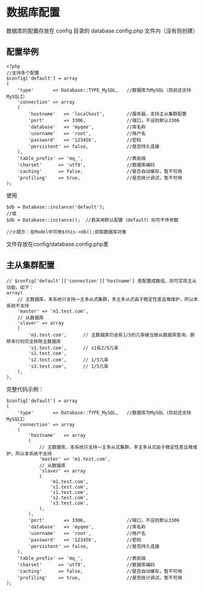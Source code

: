 数据库配置
==============
数据库的配置存放在 config 目录的 database.config.php 文件内（没有则创建）

配置举例
--------

    <?php
    //支持多个配置
    $config['default'] = array
    (
        'type'       => Database::TYPE_MySQL,   //数据库为MySQL（目前还支持MySQLI）
        'connection' => array
        (
            'hostname'   => 'localhost',        //服务器，支持主从集群配置
            'port'       => 3306,               //端口，不设则默认3306
            'database'   => 'myqee',            //库名称
            'username'   => 'root',             //用户名
            'password'   => '123456',           //密码
            'persistent' => false,              //是否持久连接
        ),
        'table_prefix' => 'mq_',                //表前缀
        'charset'      => 'utf8',               //数据库编码
        'caching'      => false,                //是否自动缓存，暂不可用
        'profiling'    => true,                 //是否统计调试，暂不可用
    );

使用

    $db = Database::instance('default');
    //或    
    $db = Database::instance();  //若采用默认配置（default）则可不传参数
    
    //小提示：在Model中可用$this->db();获取数据库对象
    
 
文件存放在config/database.config.php里


主从集群配置
------------

    // $config['default']['connection']['hostname'] 若配置成数组，则可实现主从功能，如下：
    array(
        // 主数据库，本系统只支持一主多从式集群，多主多从式由于稳定性差且难维护，所以本系统不支持
        'master' => 'm1.test.com',
        // 从数据库
        'slaver' => array
        (
            'm1.test.com',      // 主数据库仍会有1/5的几率被当做从数据库查询，删除本行则完全排除主数据库
            's1.test.com',      // s1有2/5几率
            's1.test.com',            
            's2.test.com',      // 1/5几率
            's3.test.com',      // 1/5几率
        ),
    ),

完整代码示例：

    $config['default'] = array
    (
        'type'       => Database::TYPE_MySQL,   //数据库为MySQL（目前还支持MySQLI）
        'connection' => array
        (
            'hostname'   => array
            (
                // 主数据库，本系统只支持一主多从式集群，多主多从式由于稳定性差且难维护，所以本系统不支持
                'master' => 'm1.test.com',
                // 从数据库
                'slaver' => array
                (
                    'm1.test.com',
                    's1.test.com',
                    's1.test.com',
                    's2.test.com',
                    's3.test.com',
                ),
            ),
            'port'       => 3306,               //端口，不设则默认3306
            'database'   => 'myqee',            //库名称
            'username'   => 'root',             //用户名
            'password'   => '123456',           //密码
            'persistent' => false,              //是否持久连接
        ),
        'table_prefix' => 'mq_',                //表前缀
        'charset'      => 'utf8',               //数据库编码
        'caching'      => false,                //是否自动缓存，暂不可用
        'profiling'    => true,                 //是否统计调试，暂不可用
    );
